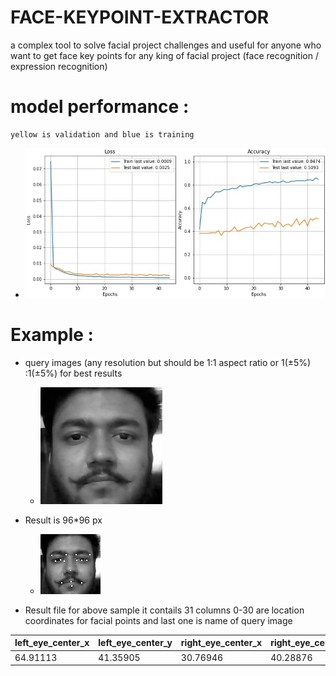 # FACE-KEYPOINT-EXTRACTOR
a complex tool to solve facial project challenges and useful for anyone who want to get face key points for any king of facial project (face recognition / expression recognition)


# model performance :
	yellow is validation and blue is training
 - ![alt text](
https://github.com/HARSHEREX/FACE-KEYPOINT-EXTRACTOR/blob/main/Resource/model/performance%20graph.jpg?raw=true)

# Example :
 -  query images (any resolution but should be 1:1 aspect ratio or 1(±5%) :1(±5%)  for best results

	 - ![alt text](https://github.com/HARSHEREX/FACE-KEYPOINT-EXTRACTOR/blob/main/Resource/sample%20query%20and%20results/harshit.01.20.jpg?raw=true)
- Result is 96*96 px

	 -  ![alt text](https://github.com/HARSHEREX/FACE-KEYPOINT-EXTRACTOR/blob/main/Resource/sample%20query%20and%20results/harshit.01.20.jpg_result_.jpg?raw=true)
	
*	Result file for above sample  it contails 31 columns 0-30 are location coordinates for facial points and last one is name of query image

| left\_eye\_center\_x | left\_eye\_center\_y | right\_eye\_center\_x | right\_eye\_center\_y | left\_eye\_inner\_corner\_x | left\_eye\_inner\_corner\_y | left\_eye\_outer\_corner\_x | left\_eye\_outer\_corner\_y | right\_eye\_inner\_corner\_x | right\_eye\_inner\_corner\_y | right\_eye\_outer\_corner\_x | right\_eye\_outer\_corner\_y | left\_eyebrow\_inner\_end\_x | left\_eyebrow\_inner\_end\_y | left\_eyebrow\_outer\_end\_x | left\_eyebrow\_outer\_end\_y | right\_eyebrow\_inner\_end\_x | right\_eyebrow\_inner\_end\_y | right\_eyebrow\_outer\_end\_x | right\_eyebrow\_outer\_end\_y | nose\_tip\_x | nose\_tip\_y | mouth\_left\_corner\_x | mouth\_left\_corner\_y | mouth\_right\_corner\_x | mouth\_right\_corner\_y | mouth\_center\_top\_lip\_x | mouth\_center\_top\_lip\_y | mouth\_center\_bottom\_lip\_x | mouth\_center\_bottom\_lip\_y | name              |
| -------------------- | -------------------- | --------------------- | --------------------- | --------------------------- | --------------------------- | --------------------------- | --------------------------- | ---------------------------- | ---------------------------- | ---------------------------- | ---------------------------- | ---------------------------- | ---------------------------- | ---------------------------- | ---------------------------- | ----------------------------- | ----------------------------- | ----------------------------- | ----------------------------- | ------------ | ------------ | ---------------------- | ---------------------- | ----------------------- | ----------------------- | -------------------------- | -------------------------- | ----------------------------- | ----------------------------- | ----------------- |
| 64.91113             | 41.35905             | 30.76946              | 40.28876              | 57.41777                    | 41.31385                    | 72.86856                    | 41.40854                    | 37.13642                     | 41.83436                     | 22.97009                     | 41.56949                     | 55.70026                     | 31.73107                     | 77.89137                     | 31.97036                     | 39.8092                       | 32.39046                      | 17.29502                      | 32.93769                      | 47.00873     | 56.88908     | 64.62939               | 76.58209               | 32.50082                | 76.53281                | 48.07755                   | 75.42761                   | 48.57299                      | 82.41991                      | harshit.01.20.jpg |
